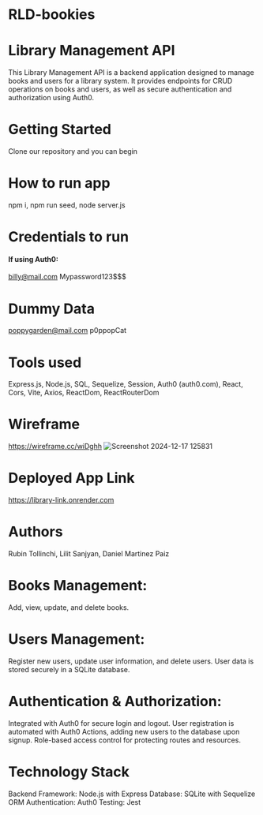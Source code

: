 # RLD-bookies

# Library Management API

This Library Management API is a backend application designed to manage books and users for a library system. It provides endpoints for CRUD operations on books and users, as well as secure authentication and authorization using Auth0.

# Getting Started

Clone our repository and you can begin

# How to run app

npm i,
npm run seed,
node server.js

# Credentials to run

#### If using Auth0:

billy@mail.com
Mypassword123$$$

# Dummy Data

poppygarden@mail.com
p0ppopCat

# Tools used

Express.js, Node.js, SQL, Sequelize, Session, Auth0 (auth0.com), React, Cors, Vite, Axios, ReactDom, ReactRouterDom

# Wireframe

https://wireframe.cc/wiDghh
![Screenshot 2024-12-17 125831](https://github.com/user-attachments/assets/c1a5b717-3497-4dee-99fe-0548e82c302f)

# Deployed App Link

https://library-link.onrender.com

# Authors

Rubin Tollinchi, Lilit Sanjyan, Daniel Martinez Paiz

# Books Management:

Add, view, update, and delete books.

# Users Management:

Register new users, update user information, and delete users.
User data is stored securely in a SQLite database.

# Authentication & Authorization:

Integrated with Auth0 for secure login and logout.
User registration is automated with Auth0 Actions, adding new users to the database upon signup.
Role-based access control for protecting routes and resources.

# Technology Stack

Backend Framework: Node.js with Express
Database: SQLite with Sequelize ORM
Authentication: Auth0
Testing: Jest
